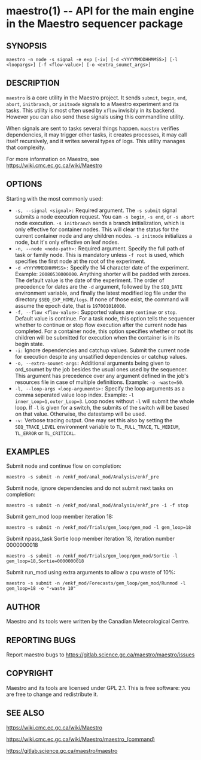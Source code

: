 maestro(1) -- API for the main engine in the Maestro sequencer package
=============================================

## SYNOPSIS

`maestro -n node -s signal -e exp [-iv] [-d <YYYYMMDDHHMMSS>] [-l <loopargs>] [-f <flow-value>] [-o <extra_soumet_args>]`

## DESCRIPTION

`maestro` is a core utility in the Maestro project. It sends `submit`, `begin`, `end`, `abort`, `initbranch`, or `initnode` signals to a Maestro experiment and its tasks. This utility is most often used by `xflow` invisibly in its backend. However you can also send these signals using this commandline utility.

When signals are sent to tasks several things happen. `maestro` verifies dependencies, it may trigger other tasks, it creates processes, it may call itself recursively, and it writes several types of logs. This utility manages that complexity.

For more information on Maestro, see https://wiki.cmc.ec.gc.ca/wiki/Maestro

## OPTIONS

Starting with the most commonly used:

* `-s, --signal <signal>:` Required argument. The `-s submit` signal submits a node execution request. You can `-s begin`, `-s end`, or `-s abort` node execution. `-s initbranch` sends a branch initialization, which is only effective for container nodes. This will clear the status for the current container node and any children nodes. `-s initnode` initializes a node, but it's only effective on leaf nodes.
* `-n, --node <node-path>:` Required argument. Specify the full path of task or family node. This is mandatory unless `-f root` is used, which specifies the first node at the root of the experiment.
* `-d <YYYYMMDDHHMMSS>:` Specify the 14 character date of the experiment. Example: `20080530000000`. Anything shorter will be padded with zeroes. The default value is the date of the experiment. The order of precedence for dates are the `-d` argument, followed by the `SEQ_DATE` environment variable, and finally the latest modified log file under the directory `$SEQ_EXP_HOME/logs`. If none of those exist, the command will assume the epoch date, that is `197001010000`. 
* `-f, --flow <flow-value>:` Supported values are `continue` or `stop`. Default value is continue. For a task node, this option tells the sequencer whether to continue or stop flow execution after the current node has completed. For a container node, this option specifies whether or not its children will be submitted for execution when the container is in its begin state.
* `-i:` Ignore dependencies and catchup values. Submit the current node for execution despite any unsatified dependencies or catchup values.
* `-o, --extra-soumet-args:` Additional arguments being given to ord_soumet by the job besides the usual ones used by the sequencer. This argument has precedence over any argument defined in the job's resources file in case of multiple definitions. Example: `-o -waste=50`.
* `-l, --loop-args <loop-arguments>:` Specify the loop arguments as a comma seperated value loop index. Example: `-l inner_Loop=1,outer_Loop=3`. Loop nodes without `-l` will submit the whole loop. If `-l` is given for a switch, the submits of the switch will be based on that value. Otherwise, the datestamp will be used. 
* `-v:` Verbose tracing output. One may set this also by setting the `SEQ_TRACE_LEVEL` environment variable to `TL_FULL_TRACE`, `TL_MEDIUM`, `TL_ERROR` or `TL_CRITICAL`.

## EXAMPLES

Submit node and continue flow on completion:

```
maestro -s submit -n /enkf_mod/anal_mod/Analysis/enkf_pre
```

Submit node, ignore dependencies and do not submit next tasks on completion:

```
maestro -s submit -n /enkf_mod/anal_mod/Analysis/enkf_pre -i -f stop
```

Submit gem_mod loop member iteration 18:

```
maestro -s submit -n /enkf_mod/Trials/gem_loop/gem_mod -l gem_loop=18
```

Submit npass_task Sortie loop member iteration 18, iteration number 0000000018

```
maestro -s submit -n /enkf_mod/Trials/gem_loop/gem_mod/Sortie -l gem_loop=18,Sortie=0000000018
```

Submit run_mod using extra arguments to allow a cpu waste of 10%:

```
maestro -s submit -n /enkf_mod/Forecasts/gem_loop/gem_mod/Runmod -l gem_loop=18 -o "-waste 10"
```

## AUTHOR

Maestro and its tools were written by the Canadian Meteorological Centre.

## REPORTING BUGS

Report maestro bugs to https://gitlab.science.gc.ca/maestro/maestro/issues

## COPYRIGHT

Maestro and its tools are licensed under GPL 2.1. This is free software: you are free to change and redistribute it.

## SEE ALSO

https://wiki.cmc.ec.gc.ca/wiki/Maestro

https://wiki.cmc.ec.gc.ca/wiki/Maestro/maestro_(command)

https://gitlab.science.gc.ca/maestro/maestro
